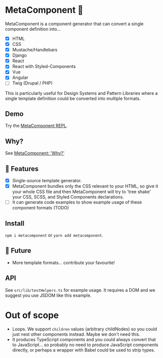 # MetaComponent 🦚

MetaComponent is a component generator that can convert a single component definition into...

- [x] HTML
- [x] CSS
- [x] Mustache/Handlebars
- [x] Django
- [x] React
- [x] React with Styled-Components
- [x] Vue
- [x] Angular
- [ ] Twig (Drupal / PHP)

This is particularly useful for Design Systems and Pattern Libraries where a single template definition could be converted into multiple formats.

## Demo

Try the [MetaComponent REPL](https://springload.github.io/metacomponent).

## Why?

See [MetaComponent: 'Why?'](https://springload.github.io/metacomponent#why)

## :gift: Features

- [x] Single-source template generator.
- [x] MetaComponent bundles only the CSS relevant to your HTML, so give it your whole CSS file and then MetaComponent will try to 'tree shake' your CSS, SCSS, and Styled Components declarations.
- [ ] It can generate code examples to show example usage of these component formats (TODO)

## Install

`npm i metacomponent` or `yarn add metacomponent`.

## :crystal_ball: Future

- More template formats... contribute your favourite!

## API

See `src/lib/testHelpers.ts` for example usage. It requires a DOM and we suggest you use JSDOM like this example.

# Out of scope

- Loops. We support `children` values (arbitrary childNodes) so you could just nest other components instead. Maybe we don't need this.
- It produces TypeScript components and you could always convert that to JavaScript... so probably no need to produce JavaScript components directly, or perhaps a wrapper with Babel could be used to strip types.
